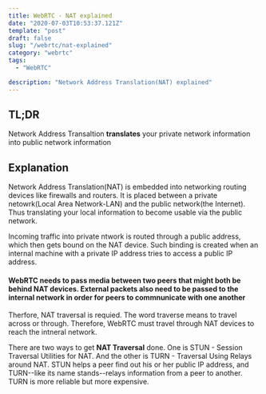 ```yaml
---
title: WebRTC - NAT explained
date: "2020-07-03T10:53:37.121Z"
template: "post"
draft: false
slug: "/webrtc/nat-explained"
category: "webrtc"
tags:
  - "WebRTC"

description: "Network Address Translation(NAT) explained"
---
```


## TL;DR

Network Address Transaltion **translates** your private network information into public network information

## Explanation

Network Address Translation(NAT) is embedded into networking routing devices like firewalls and routers. It is placed between a private netowrk(Local Area Network-LAN) and the public network(the Internet). Thus translating your local information to become usable via the public network.

Incoming traffic into private ntwork is routed through a public address, which then gets bound on the NAT device. Such binding is created when an internal machine with a private IP address tries to access a public IP address.

#### WebRTC needs to pass media between two peers that might both be behind NAT devices. External packets also need to be passed to the internal network in order for peers to commnunicate with one another

Therfore, NAT traversal is requied. The word traverse means to travel across or through. Therefore, WebRTC must travel through NAT devices to reach the intneral network.

There are two ways to get **NAT Traversal** done. One is STUN - Session Traversal Utilities for NAT. And the other is TURN - Traversal Using Relays around NAT. STUN helps a peer find out his or her public IP address, and TURN--like its name stands--relays information from a peer to another. TURN is more reliable but more expensive.
